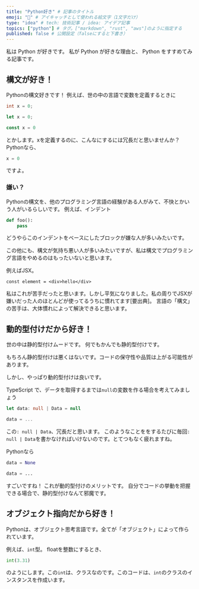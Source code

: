 ```yaml
---
title: "Python好き" # 記事のタイトル
emoji: "🐍" # アイキャッチとして使われる絵文字（1文字だけ）
type: "idea" # tech: 技術記事 / idea: アイデア記事
topics: ["python"] # タグ。["markdown", "rust", "aws"]のように指定する
published: false # 公開設定（falseにすると下書き）
---
```

私は Python が好きです。
私が Python が好きな理由と、 Python をすすめてみる記事です。

## 構文が好き！
Pythonの構文好きです！
例えば、世の中の言語で変数を定義するときに
```c
int x = 0;
```
```rs
let x = 0;
```
```ts
const x = 0
```
とかします。xを定義するのに、こんなにするには冗長だと思いませんか？
Pythonなら、
```py
x = 0
```
ですよ。

### 嫌い？
Pythonの構文を、他のプログラミング言語の経験がある人がみて、不快とかいう人がいるらしいです。
例えば、インデント
```py
def foo():
    pass
```
どうやらこのインデントをベースにしたブロックが嫌な人が多いみたいです。

この他にも、構文が気持ち悪い人が多いみたいですが、私は構文でプログラミング言語をやめるのはもったいないと思います。

例えばJSX。
```tsx
const element = <div>hello</div>
```
私はこれが苦手だったと思います。しかし平気になりました。私の周りでJSXが嫌いだった人のほとんどが使ってるうちに慣れてます[要出典]。
言語の「構文」の苦手は、大体慣れによって解決できると思います。

## 動的型付けだから好き！
世の中は静的型付けムードです。
何でもかんでも静的型付けです。

もちろん静的型付けは悪くはないです。コードの保守性や品質は上がる可能性があります。

しかし、やっぱり動的型付けは良いです。

TypeScript で、データを取得するまでは`null`の変数を作る場合を考えてみましょう
```ts
let data: null | Data = null

data = ...
```
この`: null | Data`、冗長だと思います。
このようなことををするたびに毎回`: null | Data`を書かなければいけないのです。とてつもなく疲れますね。

Pythonなら
```py
data = None

data = ...
```
すごいですね！
これが動的型付けのメリットです。
自分でコードの挙動を把握できる場合で、静的型付けなんて邪魔です。

## オブジェクト指向だから好き！
Pythonは、オブジェクト思考言語です。全てが「オブジェクト」によって作られています。

例えば、`int`型。
floatを整数にするとき、
```py
int(3.31)
```
のようにします。この`int`は、クラスなのです。このコードは、`int`のクラスのインスタンスを作成います。
